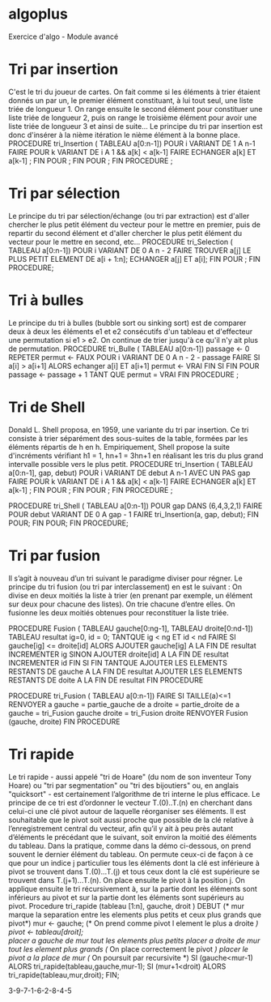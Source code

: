 # algoplus
Exercice d'algo - Module avancé

 
# Tri par insertion


C'est le tri du joueur de cartes. On fait comme si les éléments à trier étaient donnés un par un, le premier élément constituant, à lui tout seul, une liste triée de longueur 1. On range ensuite le second élément pour constituer une liste triée de longueur 2, puis on range le troisième élément pour avoir une liste triée de longueur 3 et ainsi de suite...
Le principe du tri par insertion est donc d'insérer à la nième itération le nième élément à la bonne place.
PROCEDURE tri_Insertion ( TABLEAU a[0:n-1])
  POUR i VARIANT DE 1 A n-1 FAIRE
    POUR k VARIANT DE i A 1 && a[k] < a[k-1] FAIRE
      ECHANGER a[k] ET a[k-1] ;
    FIN POUR ; 
  FIN POUR ;
FIN PROCEDURE ;


# Tri par sélection

Le principe du tri par sélection/échange (ou tri par extraction) est d'aller chercher le plus petit élément du vecteur pour le mettre en premier, puis de repartir du second élément et d'aller chercher le plus petit élément du vecteur pour le mettre en second, etc...
PROCEDURE tri_Selection ( TABLEAU a[0:n-1])
  POUR i VARIANT DE 0 A n - 2 FAIRE
    TROUVER a[j] LE PLUS PETIT ELEMENT DE a[i + 1:n];
    ECHANGER a[j] ET a[i];
  FIN POUR ; 
FIN PROCEDURE;


# Tri à bulles

Le principe du tri à bulles (bubble sort ou sinking sort) est de comparer deux à deux les éléments e1 et e2 consécutifs d'un tableau et d'effecteur une permutation si e1 > e2. On continue de trier jusqu'à ce qu'il n'y ait plus de permutation.
PROCEDURE tri_Bulle ( TABLEAU a[0:n-1])
  passage ← 0
  REPETER
    permut ← FAUX
    POUR i VARIANT DE 0 A n - 2 - passage FAIRE
      SI a[i] > a[i+1] ALORS
        echanger a[i] ET a[i+1]
        permut ← VRAI
      FIN SI
    FIN POUR
    passage ← passage + 1
  TANT QUE permut = VRAI
FIN PROCEDURE ;

# Tri de Shell

Donald L. Shell proposa, en 1959, une variante du tri par insertion. Ce tri consiste à trier séparément des sous-suites de la table, formées par les éléments répartis de h en h. Empiriquement, Shell propose la suite d'incréments vérifiant h1 = 1, hn+1 = 3hn+1 en réalisant les tris du plus grand intervalle possible vers le plus petit.
PROCEDURE tri_Insertion ( TABLEAU a[0:n-1], gap, debut)
  POUR i VARIANT DE debut A n-1 AVEC UN PAS gap FAIRE
    POUR k VARIANT DE i A 1 && a[k] < a[k-1] FAIRE
      ECHANGER a[k] ET a[k-1] ;
    FIN POUR ; 
  FIN POUR ;
FIN PROCEDURE ;
 
 
PROCEDURE tri_Shell ( TABLEAU a[0:n-1])
  POUR gap DANS (6,4,3,2,1) FAIRE
    POUR debut VARIANT DE 0 A gap - 1 FAIRE
      tri_Insertion(a, gap, debut);
    FIN POUR;
  FIN POUR;
FIN PROCEDURE;



# Tri par fusion

Il s’agit à nouveau d’un tri suivant le paradigme diviser pour régner. Le principe du tri fusion (ou tri par interclassement) en est le suivant :
On divise en deux moitiés la liste à trier (en prenant par exemple, un élément sur deux pour chacune des listes).
On trie chacune d’entre elles.
On fusionne les deux moitiés obtenues pour reconstituer la liste triée.

PROCEDURE Fusion ( TABLEAU gauche[0:ng-1], TABLEAU droite[0:nd-1])
  TABLEAU resultat
  ig=0, id = 0;
  TANTQUE ig < ng ET id < nd FAIRE
    SI gauche[ig] <= droite[id] ALORS
      AJOUTER gauche[ig] A LA FIN DE resultat
      INCREMENTER ig
    SINON
      AJOUTER droite[id] A LA FIN DE resultat
      INCREMENTER id
    FIN SI
  FIN TANTQUE
  AJOUTER LES ELEMENTS RESTANTS DE gauche A LA FIN DE resultat
  AJOUTER LES ELEMENTS RESTANTS DE doite A LA FIN DE resultat
FIN PROCEDURE
 
PROCEDURE tri_Fusion ( TABLEAU a[0:n-1])
FAIRE
    SI TAILLE(a)<=1 RENVOYER a
    gauche = partie_gauche de a
    droite = partie_droite de a
    gauche = tri_Fusion gauche
    droite = tri_Fusion droite
    RENVOYER Fusion (gauche, droite)
FIN PROCEDURE




# Tri rapide



Le tri rapide - aussi appelé "tri de Hoare" (du nom de son inventeur Tony Hoare) ou "tri par segmentation" ou "tri des bijoutiers" ou, en anglais "quicksort" - est certainement l’algorithme de tri interne le plus efficace.
Le principe de ce tri est d’ordonner le vecteur T.(0)..T.(n) en cherchant dans celui-ci une clé pivot autour de laquelle réorganiser ses éléments. Il est souhaitable que le pivot soit aussi proche que possible de la clé relative à l’enregistrement central du vecteur, afin qu’il y ait à peu près autant d’éléments le précédant que le suivant, soit environ la moitié des éléments du tableau. Dans la pratique, comme dans la démo ci-dessous, on prend souvent le dernier élément du tableau.
On permute ceux-ci de façon à ce que pour un indice j particulier tous les éléments dont la clé est inférieure à pivot se trouvent dans T.(0)...T.(j) et tous ceux dont la clé est supérieure se trouvent dans T.(j+1)...T.(n). On place ensuite le pivot à la position j.
On applique ensuite le tri récursivement à, sur la partie dont les éléments sont inférieurs au pivot et sur la partie dont les éléments sont supérieurs au pivot.
Procedure tri_rapide (tableau [1:n], gauche, droit )
DEBUT
  (* mur marque la separation entre les elements plus petits et ceux plus grands que pivot*)
  mur ← gauche;
  (* On prend comme pivot l element le plus a droite *)
  pivot ← tableau[droit];  
  placer a gauche de mur tout les elements plus petits
  placer a droite de mur tout les element plus grands
  (* On place correctement le pivot *)
  placer le pivot a la place de mur
  (* On poursuit par recursivite *)
  SI (gauche<mur-1) ALORS tri_rapide(tableau,gauche,mur-1);
  SI (mur+1<droit) ALORS tri_rapide(tableau,mur,droit);
FIN;

3-9-7-1-6-2-8-4-5

